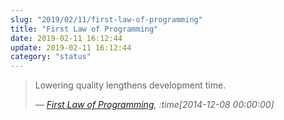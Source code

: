 ```yaml
---
slug: "2019/02/11/first-law-of-programming"
title: "First Law of Programming"
date: 2019-02-11 16:12:44
update: 2019-02-11 16:12:44
category: "status"
---
```


> Lowering quality lengthens development time.
>
> <cite>&mdash; [First Law of Programming](https://wiki.c2.com/?FirstLawOfProgramming), :time[2014-12-08 00:00:00]</cite>

